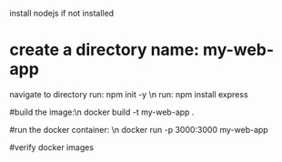 install nodejs if not installed
# create a directory name:  my-web-app
navigate to directory
run:  npm init -y  \n
run: npm install express

#build the image:\n
docker build -t my-web-app .

#run the docker container: \n
docker run -p 3000:3000 my-web-app

#verify
docker images

